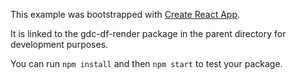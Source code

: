 This example was bootstrapped with [Create React App](https://github.com/facebook/create-react-app).

It is linked to the gdc-df-render package in the parent directory for development purposes.

You can run `npm install` and then `npm start` to test your package.
